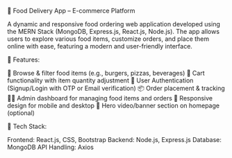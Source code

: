 🍔 Food Delivery App – E-commerce Platform

A dynamic and responsive food ordering web application developed using the MERN Stack (MongoDB, Express.js, React.js, Node.js). The app allows users to explore various food items, customize orders, and place them online with ease, featuring a modern and user-friendly interface.

🔧 Features:

🍕 Browse & filter food items (e.g., burgers, pizzas, beverages)
🛒 Cart functionality with item quantity adjustment
🔐 User Authentication (Signup/Login with OTP or Email verification)
📦 Order placement & tracking
🧑‍💻 Admin dashboard for managing food items and orders
📱 Responsive design for mobile and desktop
🎥 Hero video/banner section on homepage (optional)

📌 Tech Stack:

Frontend: React.js, CSS, Bootstrap
Backend: Node.js, Express.js
Database: MongoDB
API Handling: Axios
